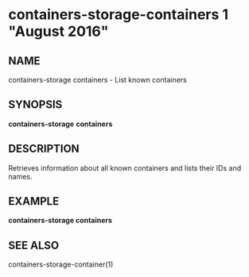 # containers-storage-containers 1 "August 2016"

## NAME
containers-storage containers - List known containers

## SYNOPSIS
**containers-storage** **containers**

## DESCRIPTION
Retrieves information about all known containers and lists their IDs and names.

## EXAMPLE
**containers-storage containers**

## SEE ALSO
containers-storage-container(1)
